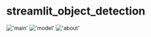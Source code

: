 # streamlit_object_detection
!['main'](https://img1.daumcdn.net/thumb/R1280x0/?scode=mtistory2&fname=https%3A%2F%2Fblog.kakaocdn.net%2Fdn%2FrwDOU%2FbtrpvRYkgnC%2FnmaFpccQ2NyCTkGBAOnkxK%2Fimg.png)
!['model'](https://img1.daumcdn.net/thumb/R1280x0/?scode=mtistory2&fname=https%3A%2F%2Fblog.kakaocdn.net%2Fdn%2FIPJ7j%2FbtrppADySxT%2F8YgdrCZadyWqgKylO5YydK%2Fimg.png)
!['about'](https://img1.daumcdn.net/thumb/R1280x0/?scode=mtistory2&fname=https%3A%2F%2Fblog.kakaocdn.net%2Fdn%2FY3uQD%2Fbtrpq7nyYb7%2FPPbr7KLJ3qK83mdxsMR0Q0%2Fimg.png)
